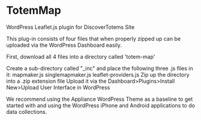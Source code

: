 TotemMap
========

WordPress Leaflet.js plugin for DiscoverTotems Site

This plug-in consists of four files that when properly zipped up can be uploaded via the WordPress Dashboard easily. 

First, download all 4 files into a directory called 'totem-map'

Create a sub-directory called "_inc" and place the following three .js files in it:
    mapmaker.js
    singlemapmaker.js
    leaflet-providers.js
Zip up the directory into a .zip extension file
Upload it via the Dashboard>Plugins>Install New>Upload User Interface in WordPress

We recommend using the Appliance WordPress Theme as a baseline to get started with and using the WordPress iPhone and Android applications to do data collections. 


